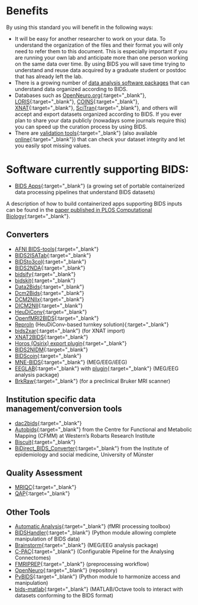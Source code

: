 ---
---

# Benefits

By using this standard you will benefit in the following ways:

- It will be easy for another researcher to work on your data. To understand the organization of the files and their format you will only need to refer them to this document. This is especially important if you are running your own lab and anticipate more than one person working on the same data over time. By using BIDS you will save time trying to understand and reuse data acquired by a graduate student or postdoc that has already left the lab.
- There is a growing number of [data analysis software packages](#software) that can understand data organized according to BIDS.
- Databases such as [OpenNeuro.org](http://openneuro.org){:target="_blank"}, [LORIS](http://www.loris.ca){:target="_blank"}, [COINS](https://portal.mrn.org){:target="_blank"}, [XNAT](https://central.xnat.org/){:target="_blank"}, [SciTran](https://scitran.github.io/){:target="_blank"}, and others will accept and export datasets organized according to BIDS. If you ever plan to share your data publicly (nowadays some journals require this) you can speed up the curation process by using BIDS.
- There are [validation tools](https://github.com/bids-standard/bids-validator){:target="_blank"} (also available [online](http://bids-standard.github.io/bids-validator/){:target="_blank"}) that can check your dataset integrity and let you easily spot missing values.

# Software currently supporting BIDS:

- [BIDS Apps](http://bids-apps.neuroimaging.io){:target="_blank"} (a growing set of portable containerized data processing pipelines that understand BIDS datasets)

A description of how to build containerized apps supporting BIDS inputs can be found in the [paper published in PLOS Computational Biology](http://doi.org/10.1371/journal.pcbi.1005209){:target="_blank"}.

## Converters

- [AFNI BIDS-tools](https://github.com/nih-fmrif/BIDS-tools){:target="_blank"}
- [BIDS2ISATab](https://github.com/bids-standard/BIDS2ISATab){:target="_blank"}
- [BIDSto3col](https://github.com/bids-standard/bidsutils/tree/master/BIDSto3col){:target="_blank"}
- [BIDS2NDA](https://github.com/bids-standard/BIDS2NDA){:target="_blank"}
- [bidsify](https://github.com/NILAB-UvA/bidsify){:target="_blank"}
- [bidskit](https://github.com/jmtyszka/bidskit){:target="_blank"}
- [Data2Bids](https://github.com/SIMEXP/Data2Bids){:target="_blank"}
- [Dcm2Bids](https://github.com/cbedetti/Dcm2Bids){:target="_blank"}
- [DCM2NIIx](https://github.com/neurolabusc/dcm2niix){:target="_blank"}
- [DICM2NII](https://www.mathworks.com/matlabcentral/fileexchange/42997-dicom-to-nifti-converter--nifti-tool-and-viewer){:target="_blank"}
- [HeuDiConv](https://github.com/nipy/heudiconv){:target="_blank"}
- [OpenfMRI2BIDS](https://github.com/bids-standard/openfmri2bids){:target="_blank"}
- [ReproIn](https://github.com/ReproNim/reproin) (HeuDiConv-based turnkey solution){:target="_blank"}
- [bids2xar](https://github.com/lwallace23/bids2xar){:target="_blank"} (for XNAT import)
- [XNAT2BIDS](https://github.com/kamillipi/2bids){:target="_blank"}
- [Horos (Osirix) export plugin](https://github.com/mslw/horos-bids-output){:target="_blank"}
- [BIDS2NIDM](https://github.com/incf-nidash/PyNIDM/blob/master/nidm/experiment/tools/NIDM2BIDSMRI.py){:target="_blank"}
- [BIDScoin](https://github.com/Donders-Institute/bidscoin){:target="_blank"}
- [MNE-BIDS](http://mne-tools.github.io/mne-bids/){:target="_blank"} (MEG/EEG/iEEG)
- [EEGLAB](https://sccn.ucsd.edu/eeglab/index.php){:target="_blank"} with [plugin](https://github.com/arnodelorme/bids-matlab-tools){:target="_blank"} (MEG/EEG analysis package)
- [BrkRaw](https://brkraw.github.io/docs/gs_bids.html){:target="_blank"} (for a preclinical Bruker MRI scanner)

## Institution specific data management/conversion tools

- [dac2bids](https://github.com/dangom/dac2bids){:target="_blank"}
- [Autobids](https://github.com/khanlab/autobids){:target="_blank"} from the Centre for Functional and Metabolic Mapping (CFMM) at Western’s Robarts Research Institute
- [Biscuit](https://github.com/Macquarie-MEG-Research/Biscuit){:target="_blank"}
- [BiDirect_BIDS_Converter](https://github.com/wulms/BiDirect_BIDS_Converter){:target="_blank"} from the Institute of epidemiology and social medicine, University of Münster

## Quality Assessment

- [MRIQC](http://mriqc.readthedocs.org/){:target="_blank"}
- [QAP](http://preprocessed-connectomes-project.org/quality-assessment-protocol/){:target="_blank"}

## Other Tools

- [Automatic Analysis](https://github.com/rhodricusack/automaticanalysis){:target="_blank"} (fMRI processing toolbox)
- [BIDSHandler](https://github.com/Macquarie-MEG-Research/BIDSHandler){:target="_blank"} (Python module allowing complete manipulation of BIDS data)
- [Brainstorm](http://neuroimage.usc.edu/brainstorm/){:target="_blank"} (MEG/EEG analysis package)
- [C-PAC](http://fcp-indi.github.io/){:target="_blank"} (Configurable Pipeline for the Analysing Connectomes)
- [FMRIPREP](https://github.com/poldracklab/preprocessing-workflow){:target="_blank"} (preprocessing workflow)
- [OpenNeuro](http://openneuro.org){:target="_blank"} (repository)
- [PyBIDS](https://github.com/bids-standard/pybids){:target="_blank"} (Python module to harmonize access and manipulation)
- [bids-matlab](https://github.com/bids-standard/bids-matlab){:target="_blank"} (MATLAB/Octave tools to interact with datasets conforming to the BIDS format)
